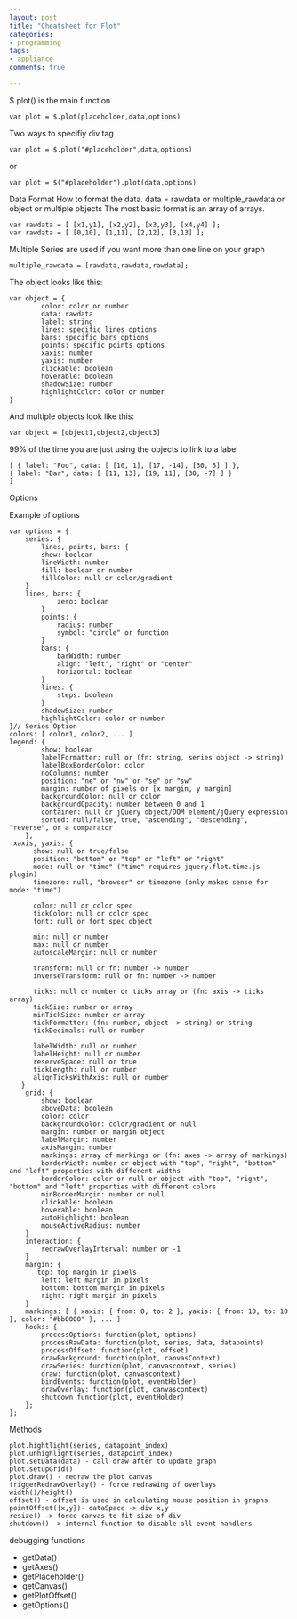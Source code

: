 ```yaml
---
layout: post
title: "Cheatsheet for Flot"
categories:
- programming
tags:
- appliance
comments: true

---
```


$.plot() is the main function
 
	var plot = $.plot(placeholder,data,options)

Two ways to specifiy div tag

	var plot = $.plot("#placeholder",data,options)

or

	var plot = $("#placeholder").plot(data,options)

Data Format
How to format the data.
data = rawdata or multiple_rawdata or object or multiple objects
The most basic format is an array of arrays.

	var rawdata = [ [x1,y1], [x2,y2], [x3,y3], [x4,y4] ];
	var rawdata = [ [0,10], [1,11], [2,12], [3,13] ];

Multiple Series are used if you want more than one line on your graph

	multiple_rawdata = [rawdata,rawdata,rawdata];

The object looks like this:

	var object = {
    		color: color or number
    		data: rawdata
    		label: string
    		lines: specific lines options
    		bars: specific bars options
    		points: specific points options
    		xaxis: number
    		yaxis: number
    		clickable: boolean
    		hoverable: boolean
    		shadowSize: number
    		highlightColor: color or number
	}

And multiple objects look like this:

	var object = [object1,object2,object3]

99% of the time you are just using the objects to link to a label

	[ { label: "Foo", data: [ [10, 1], [17, -14], [30, 5] ] },
  	{ label: "Bar", data: [ [11, 13], [19, 11], [30, -7] ] }
	]

 Options

Example of options 

	var options = {
    	series: {
        	lines, points, bars: {
        	show: boolean
        	lineWidth: number
        	fill: boolean or number
        	fillColor: null or color/gradient
       	}
       	lines, bars: {
            	zero: boolean
        	}
        	points: {
            	radius: number
            	symbol: "circle" or function
        	}
        	bars: {
            	barWidth: number
            	align: "left", "right" or "center"
            	horizontal: boolean
        	}
        	lines: {
            	steps: boolean
        	}
        	shadowSize: number
        	highlightColor: color or number
   	}// Series Option
  	colors: [ color1, color2, ... ]
  	legend: {
      		show: boolean
      		labelFormatter: null or (fn: string, series object -> string)
      		labelBoxBorderColor: color
      		noColumns: number
      		position: "ne" or "nw" or "se" or "sw"
      		margin: number of pixels or [x margin, y margin]
      		backgroundColor: null or color
      		backgroundOpacity: number between 0 and 1
      		container: null or jQuery object/DOM element/jQuery expression
      		sorted: null/false, true, "ascending", "descending", "reverse", or a comparator
 		},
	 xaxis, yaxis: {
	      show: null or true/false
	      position: "bottom" or "top" or "left" or "right"
	      mode: null or "time" ("time" requires jquery.flot.time.js plugin)
	      timezone: null, "browser" or timezone (only makes sense for mode: "time")
	
	      color: null or color spec
	      tickColor: null or color spec
	      font: null or font spec object
	
	      min: null or number
	      max: null or number
	      autoscaleMargin: null or number
	
	      transform: null or fn: number -> number
	      inverseTransform: null or fn: number -> number
	
	      ticks: null or number or ticks array or (fn: axis -> ticks array)
	      tickSize: number or array
	      minTickSize: number or array
	      tickFormatter: (fn: number, object -> string) or string
	      tickDecimals: null or number
	
	      labelWidth: null or number
	      labelHeight: null or number
	      reserveSpace: null or true
	      tickLength: null or number
	      alignTicksWithAxis: null or number
	   }
	    grid: {
	        show: boolean
	        aboveData: boolean
	        color: color
	        backgroundColor: color/gradient or null
	        margin: number or margin object
	        labelMargin: number
	        axisMargin: number
	        markings: array of markings or (fn: axes -> array of markings)
	        borderWidth: number or object with "top", "right", "bottom" and "left" properties with different widths
	        borderColor: color or null or object with "top", "right", "bottom" and "left" properties with different colors
	        minBorderMargin: number or null
	        clickable: boolean
	        hoverable: boolean
	        autoHighlight: boolean
	        mouseActiveRadius: number
	    }
	    interaction: {
	        redrawOverlayInterval: number or -1
	    }
	    margin: {
	       top: top margin in pixels
	        left: left margin in pixels
	        bottom: bottom margin in pixels
	        right: right margin in pixels
	    }
	    markings: [ { xaxis: { from: 0, to: 2 }, yaxis: { from: 10, to: 10 }, color: "#bb0000" }, ... ]
	    hooks: {
	        processOptions: function(plot, options)
	        processRawData: function(plot, series, data, datapoints)
	        processOffset: function(plot, offset)
	        drawBackground: function(plot, canvasContext)
	        drawSeries: function(plot, canvascontext, series)
	        draw: function(plot, canvascontext)
	        bindEvents: function(plot, eventHolder)
        	drawOverlay: function(plot, canvascontext)
        	shutdown function(plot, eventHolder)
    	};
	};
  
Methods

	plot.hightlight(series, datapoint_index)
	plot.unhighlight(series, datapoint_index)
	plot.setData(data) - call draw after to update graph
	plot.setupGrid() 
	plot.draw() - redraw the plot canvas
	triggerRedrawOverlay() - force redrawing of overlays
	width()/height()
	offset() - offset is used in calculating mouse position in graphs
	pointOffset({x,y})- dataSpace -> div x,y
	resize() -> force canvas to fit size of div
	shutdown() -> internal function to disable all event handlers

debugging functions

*  getData()
*  getAxes()
*  getPlaceholder()
*  getCanvas()
*  getPlotOffset()
*  getOptions()

